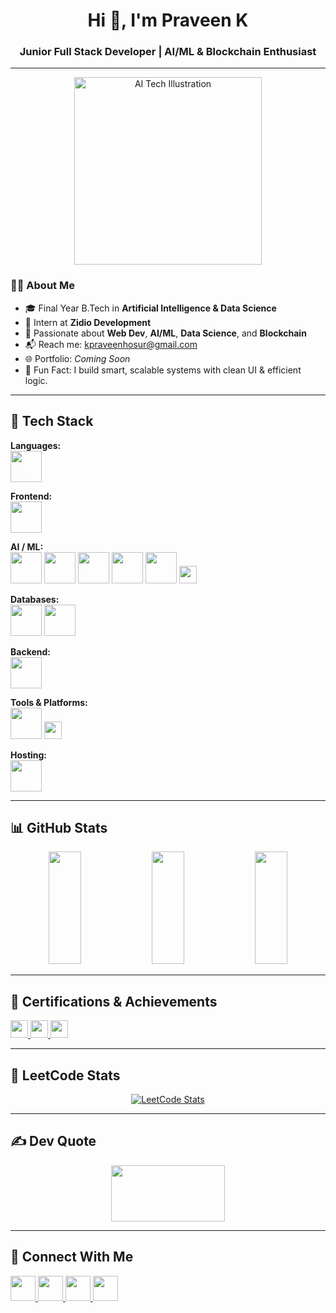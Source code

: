 <h1 align="center">Hi 👋, I'm Praveen K</h1>
<h3 align="center">Junior Full Stack Developer | AI/ML & Blockchain Enthusiast</h3>

---

<div align="center">
  <img src="https://cdn.dribbble.com/userupload/12075868/file/original-e46e8574fd6e2067fcf6a1028f26de84.jpg?resize=1024x768" alt="AI Tech Illustration" width="300"/>
</div>

<div align="left">

### 🧑‍💻 About Me

- 🎓 Final Year B.Tech in **Artificial Intelligence & Data Science**  
- 💼 Intern at **Zidio Development**  
- 🧠 Passionate about **Web Dev**, **AI/ML**, **Data Science**, and **Blockchain**  
- 📬 Reach me: [kpraveenhosur@gmail.com](mailto:kpraveenhosur@gmail.com)  
- 🌐 Portfolio: _Coming Soon_  
- 🎯 Fun Fact: I build smart, scalable systems with clean UI & efficient logic.  

</div>

---

## 🧠 Tech Stack

<p align="left">
  <strong>Languages:</strong><br/>
  <img src="https://skillicons.dev/icons?i=python,js,ts" height="50" width="50"/>
</p>

<p align="left">
  <strong>Frontend:</strong><br/>
  <img src="https://skillicons.dev/icons?i=html,css,react,nextjs,bootstrap,tailwind,mui,framer,redux" height="50" width="50"/>
</p>

<p align="left">
  <strong>AI / ML:</strong><br/>
  <img src="https://cdn.jsdelivr.net/gh/devicons/devicon/icons/tensorflow/tensorflow-original.svg" height="50" width="50"/>
  <img src="https://cdn.jsdelivr.net/gh/devicons/devicon/icons/keras/keras-original.svg" height="50" width="50"/>
  <img src="https://cdn.jsdelivr.net/gh/devicons/devicon/icons/numpy/numpy-original.svg" height="50" width="50"/>
  <img src="https://cdn.jsdelivr.net/gh/devicons/devicon/icons/pandas/pandas-original.svg" height="50" width="50"/>
  <img src="https://cdn.jsdelivr.net/gh/devicons/devicon/icons/opencv/opencv-original.svg" height="50" width="50"/>
  <img src="https://img.shields.io/badge/LangChain-0066CC?style=for-the-badge&logoColor=white" height="28"/>
</p>

<p align="left">
  <strong>Databases:</strong><br/>
  <img src="https://skillicons.dev/icons?i=mongodb,mysql,postgres" height="50" width="50"/>
  <img src="https://cdn.jsdelivr.net/gh/devicons/devicon/icons/neo4j/neo4j-original.svg" height="50" width="50"/>
</p>

<p align="left">
  <strong>Backend:</strong><br/>
  <img src="https://skillicons.dev/icons?i=nodejs,express,django,flask" height="50" width="50"/>
</p>

<p align="left">
  <strong>Tools & Platforms:</strong><br/>
  <img src="https://skillicons.dev/icons?i=git,github,postman,vscode,figma,jira" height="50" width="50"/>
  <img src="https://img.shields.io/badge/Power_BI-F2C811?style=for-the-badge&logo=powerbi&logoColor=black" height="28"/>
</p>

<p align="left">
  <strong>Hosting:</strong><br/>
  <img src="https://skillicons.dev/icons?i=netlify,vercel,render,aws" height="50" width="50"/>
</p>

---

## 📊 GitHub Stats

<div align="center">
  <img src="https://github-readme-stats.vercel.app/api?username=Praveenkarmegam&theme=dark&hide_border=false&include_all_commits=true&count_private=true" width="32%" height="180px"/>
  <img src="https://github-readme-stats.vercel.app/api/top-langs/?username=Praveenkarmegam&theme=dark&hide_border=false&layout=compact" width="32%" height="180px"/>
  <img src="https://nirzak-streak-stats.vercel.app/?user=Praveenkarmegam&theme=dark&hide_border=false" width="32%" height="180px"/>
</div>

---

## 🏅 Certifications & Achievements

<p align="left">
  <a href="https://www.udemy.com/course/the-complete-web-development-bootcamp/" target="_blank">
    <img src="https://img.shields.io/badge/Udemy-Full%20Stack%20Development-%23FF9900?style=for-the-badge&logo=udemy&logoColor=white" height="28"/>
  </a>
  <a href="https://www.coursera.org/learn/ai-for-everyone" target="_blank">
    <img src="https://img.shields.io/badge/Coursera-AI%20For%20Everyone-%2300A8E8?style=for-the-badge&logo=coursera&logoColor=white" height="28"/>
  </a>
  <a href="https://www.coursera.org/specializations/machine-learning-introduction" target="_blank">
    <img src="https://img.shields.io/badge/Stanford-ML%20Specialization-%23E34F26?style=for-the-badge&logo=googlecolab&logoColor=white" height="28"/>
  </a>
</p>

---

## 🧮 LeetCode Stats

<p align="center">
  <a href="https://leetcode.com/Praveen_K_/">
    <img src="https://leetcard.jacoblin.cool/Praveen_K_?theme=dark&font=Baloo&animation=false" alt="LeetCode Stats" />
  </a>
</p>

---

## ✍️ Dev Quote

<p align="center">
  <img src="https://quotes-github-readme.vercel.app/api?type=horizontal&theme=dark" width="60%" height="90px"/>
</p>

---

## 🤝 Connect With Me

<p align="left">
  <a href="https://linkedin.com/in/itspraveenk" target="_blank">
    <img src="https://skillicons.dev/icons?i=linkedin" height="40" />
  </a>
  <a href="https://github.com/Praveenkarmegam" target="_blank">
    <img src="https://skillicons.dev/icons?i=github" height="40" />
  </a>
  <a href="mailto:kpraveenhosur@gmail.com">
    <img src="https://img.icons8.com/fluency/48/gmail.png" height="40" />
  </a>
  <a href="https://www.instagram.com/Praveen_K_/" target="_blank">
    <img src="https://skillicons.dev/icons?i=instagram" height="40" />
  </a>
</p>
